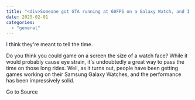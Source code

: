 ```yaml
---
title: "<div>Someone got GTA running at 60FPS on a Galaxy Watch, and I'm seriously impressed</div>"
date: 2025-02-01
categories: 
  - "general"
---
```


I think they're meant to tell the time.

Do you think you could game on a screen the size of a watch face? While it would probably cause eye strain, it's undoubtedly a great way to pass the time on those long rides. Well, as it turns out, people have been getting games working on their Samsung Galaxy Watches, and the performance has been impressively solid.

Go to Source
